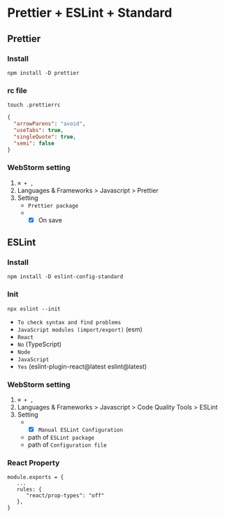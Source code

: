 # Prettier + ESLint + Standard

## Prettier

### Install

`npm install -D prettier`

### rc file

`touch .prettierrc`

```json
{
  "arrowParens": "avoid",
  "useTabs": true,
  "singleQuote": true,
  "semi": false
}
```

### WebStorm setting

1. `⌘ + ,`
1. Languages & Frameworks > Javascript > Prettier
1. Setting 
   - `Prettier package`
   - - [x] On save
    
## ESLint

### Install
`npm install -D eslint-config-standard`

### Init
`npx eslint --init`
* `To check syntax and find problems`
* `JavaScript modules (import/export)` (esm)
* `React`
* `No` (TypeScript)
* `Node`
* `JavaScript`
* `Yes` (eslint-plugin-react@latest eslint@latest)

### WebStorm setting

1. `⌘ + ,`
1. Languages & Frameworks > Javascript > Code Quality Tools > ESLint
1. Setting
   - - [x] `Manual ESLint Configuration` 
   - path of `ESLint package`
   - path of `Configuration file`
   
### React Property
```
module.exports = {
   ...
   rules: {
      "react/prop-types": "off"
   },
}
```